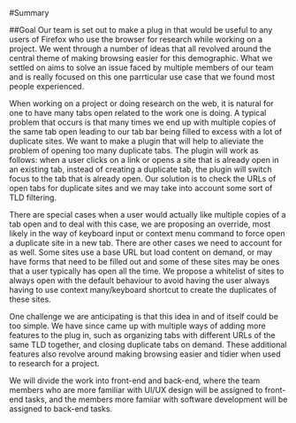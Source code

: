 #Summary

##Goal
Our team is set out to make a plug in that would be useful to any users of Firefox who use the browser for research while working on a project. We went through a number of ideas that all revolved around the central theme of making browsing easier for this demographic. What we settled on aims to solve an issue faced by multiple members of our team and is really focused on this one parrticular use case that we found most people experienced. 

When working on a project or doing research on the web, it is natural for one to have many tabs open related to the work one is doing. A typical problem that occurs is that many times we end up with multiple copies of the same tab open leading to our tab bar being filled to excess with a lot of duplicate sites. 
We want to make a plugin that will help to alieviate the problem of opening too many duplicate tabs. The plugin will work as follows: when a user clicks on a link or opens a site that is already open in an existing tab, instead of creating a duplicate tab, the plugin will switch focus to the tab that is already open. Our solution is to check the URLs of open tabs for duplicate sites and we may take into account some sort of TLD filtering. 

There are special cases when a user would actually like multiple copies of a tab open and to deal with this case, we are proposing an override, most likely in the way of keyboard input or context menu command to force open a duplicate site in a new tab. 
There are other cases we need to account for as well. Some sites use a base URL but load content on demand, or may have forms that need to be filled out and some of these sites may be ones that a user typically has open all the time. We propose a whitelist of sites to always open with the default behaviour to avoid having the user always having to use context many/keyboard shortcut to create the duplicates of these sites. 

One challenge we are anticipating is that this idea in and of itself could be too simple. We have since came up with multiple ways of adding more features to the plug in, such as organizing tabs with different URLs of the same TLD together, and closing duplicate tabs on demand. These additional features also revolve around making browsing easier and tidier when used to research for a project.

We will divide the work into front-end and back-end, where the team members who are more familiar with UI/UX design will be assigned to front-end tasks, and the members more famiiar with software development will be assigned to back-end tasks.